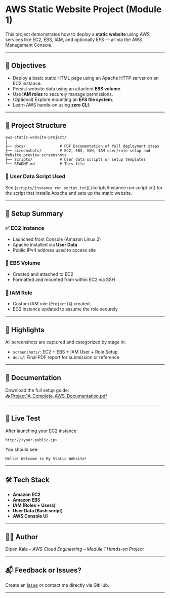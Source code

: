 
# AWS Static Website Project (Module 1)

This project demonstrates how to deploy a **static website** using AWS services like EC2, EBS, IAM, and optionally EFS — all via the AWS Management Console.

---

## 📌 Objectives

- Deploy a basic static HTML page using an Apache HTTP server on an EC2 instance.
- Persist website data using an attached **EBS volume**.
- Use **IAM roles** to securely manage permissions.
- (Optional) Explore mounting an **EFS file system**.
- Learn AWS hands-on using **zero CLI**.

---

## 📁 Project Structure

```
aws-static-website-project/
│
├── docs/               # PDF Documentation of full deployment steps
├── screenshots/        # EC2, EBS, SSH, IAM user/role setup and Website preview screenshots
├── scripts/            # User data scripts or setup templates
└── README.md           # This file

```

### 🔧 User Data Script Used
See [`scripts/Instance run script.txt`](./scripts/Instance run script.txt) for the script that installs Apache and sets up the static website.

---

## 🧪 Setup Summary

### ✅ EC2 Instance
- Launched from Console (Amazon Linux 2)
- Apache installed via **User Data**
- Public IPv4 address used to access site

### 💽 EBS Volume
- Created and attached to EC2
- Formatted and mounted from within EC2 via SSH

### 🔐 IAM Role
- Custom IAM role (`Project1A`) created
- EC2 instance updated to assume the role securely

---

## 📸 Highlights

All screenshots are captured and categorized by stage in:
- `screenshots/`: EC2 + EBS + IAM User + Role Setup
- `docs/`: Final PDF report for submission or reference

---

## 📄 Documentation

Download the full setup guide:  
[📥 Project1A_Complete_AWS_Documentation.pdf](./docs/Project1A_Complete_AWS_Documentation.pdf)

---

## 🚀 Live Test

After launching your EC2 instance:
```bash
http://<your-public-ip>
```
You should see:
```
Hello! Welcome to My Static Website!
```

---

## 🛠 Tech Stack

- **Amazon EC2**
- **Amazon EBS**
- **IAM (Roles + Users)**
- **User Data (Bash script)**
- **AWS Console UI**

---

## 👨‍💻 Author

Dipen Kala – *AWS Cloud Engineering – Module 1 Hands-on Project*

---

## 📬 Feedback or Issues?

Create an [Issue](https://github.com/your-repo/issues) or contact me directly via GitHub.

---
